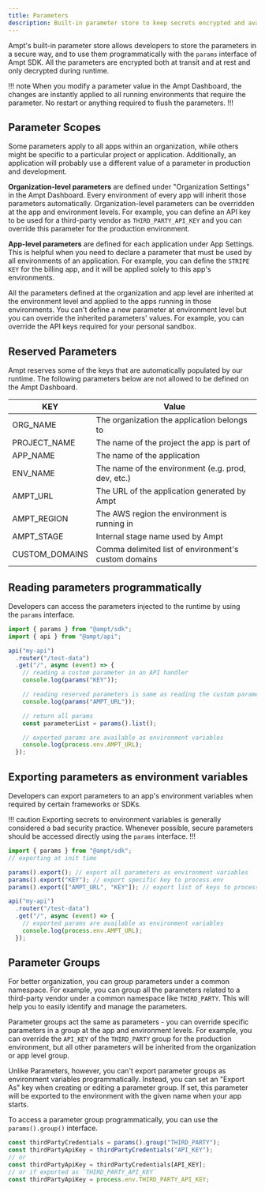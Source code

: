 ```yaml
---
title: Parameters
description: Built-in parameter store to keep secrets encrypted and available only during runtime.
---
```


Ampt's built-in parameter store allows developers to store the parameters in a secure way, and to use them programmatically with the `params` interface of Ampt SDK. All the parameters are encrypted both at transit and at rest and only decrypted during runtime.

!!! note
When you modify a parameter value in the Ampt Dashboard, the changes are instantly applied to all running environments that require the parameter. No restart or anything required to flush the parameters.
!!!

## Parameter Scopes

Some parameters apply to all apps within an organization, while others might be specific to a particular project or application. Additionally, an application will probably use a different value of a parameter in production and development.

**Organization-level parameters** are defined under "Organization Settings" in the Ampt Dashboard. Every environment of every app will inherit those parameters automatically. Organization-level parameters can be overridden at the app and environment levels. For example, you can define an API key to be used for a third-party vendor as `THIRD_PARTY_API_KEY` and you can override this parameter for the production environment.

**App-level parameters** are defined for each application under App Settings. This is helpful when you need to declare a parameter that must be used by all environments of an application. For example, you can define the `STRIPE KEY` for the billing app, and it will be applied solely to this app's environments.

All the parameters defined at the organization and app level are inherited at the environment level and applied to the apps running in those environments. You can't define a new parameter at environment level but you can override the inherited parameters' values. For example, you can override the API keys required for your personal sandbox.

## Reserved Parameters

Ampt reserves some of the keys that are automatically populated by our runtime. The following parameters below are not allowed to be defined on the Ampt Dashboard.

| KEY            | Value                                                |
| -------------- | ---------------------------------------------------- |
| ORG_NAME       | The organization the application belongs to          |
| PROJECT_NAME   | The name of the project the app is part of           |
| APP_NAME       | The name of the application                          |
| ENV_NAME       | The name of the environment (e.g. prod, dev, etc.)   |
| AMPT_URL       | The URL of the application generated by Ampt         |
| AMPT_REGION    | The AWS region the environment is running in         |
| AMPT_STAGE     | Internal stage name used by Ampt                     |
| CUSTOM_DOMAINS | Comma delimited list of environment's custom domains |

## Reading parameters programmatically

Developers can access the parameters injected to the runtime by using the `params` interface.

```javascript
import { params } from "@ampt/sdk";
import { api } from "@ampt/api";

api("my-api")
  .router("/test-data")
  .get("/", async (event) => {
    // reading a custom parameter in an API handler
    console.log(params("KEY"));

    // reading reserved parameters is same as reading the custom parameters
    console.log(params("AMPT_URL"));

    // return all params
    const parameterList = params().list();

    // exported params are available as environment variables
    console.log(process.env.AMPT_URL);
  });
```

## Exporting parameters as environment variables

Developers can export parameters to an app's environment variables when required by certain frameworks or SDKs.

!!! caution
Exporting secrets to environment variables is generally considered a bad security practice. Whenever possible, secure parameters should be accessed directly using the `params` interface.
!!!

```javascript
import { params } from "@ampt/sdk";
// exporting at init time

params().export(); // export all parameters as environment variables
params().export("KEY"); // export specific key to process.env
params().export(["AMPT_URL", "KEY"]); // export list of keys to process.env

api("my-api")
  .router("/test-data")
  .get("/", async (event) => {
    // exported params are available as environment variables
    console.log(process.env.AMPT_URL);
  });
```

## Parameter Groups

For better organization, you can group parameters under a common namespace. For example, you can group all the parameters related to a third-party vendor under a common namespace like `THIRD_PARTY`. This will help you to easily identify and manage the parameters.

Parameter groups act the same as parameters - you can override specific parameters in a group at the app and environment levels. For example, you can override the `API_KEY` of the `THIRD_PARTY` group for the production environment, but all other parameters will be inherited from the organization or app level group.

Unlike Parameters, however, you can't export parameter groups as environment variables programmatically. Instead, you can set an "Export As" key when creating or editing a parameter group. If set, this parameter will be exported to the environment with the given name when your app starts.

To access a parameter group programmatically, you can use the `params().group()` interface.

```javascript
const thirdPartyCredentials = params().group("THIRD_PARTY");
const thirdPartyApiKey = thirdPartyCredentials("API_KEY");
// or
const thirdPartyApiKey = thirdPartyCredentials[API_KEY];
// or if exported as `THIRD_PARTY_API_KEY`
const thirdPartyApiKey = process.env.THIRD_PARTY_API_KEY;
```

